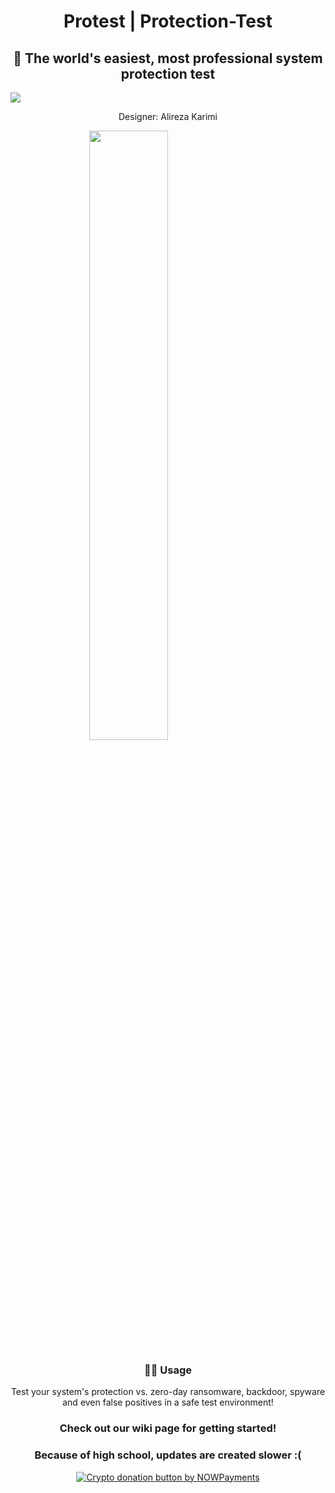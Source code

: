 <h1 align="center">Protest | Protection-Test</h1>
<h2 align="center">🔐 The world's easiest, most professional system protection test</h2>
<img align="center" src="https://ccortex.ir/storage/2022/08/cco-protest-2-1536x384.png">
<p align="center">Designer: Alireza Karimi</p>
<img src="https://user-images.githubusercontent.com/81220038/201389799-044b7528-b066-4220-9b09-8dcd8e039bbe.png" style="height:50%; width:50%;display: flex; justify-content: center;margin: auto">
<h3 align="center">👨‍💻 Usage</h3>
<p align="center">Test your system's protection vs. zero-day ransomware, backdoor, spyware and even false positives in a safe test environment!</p>
<h3 align="center">Check out our wiki page for getting started!</h3>
<h3 align="center">Because of high school, updates are created slower :(</h3>
<div align="center" style="text-align: center; display: block; margin: 0 auto;">
    <a href="https://nowpayments.io/donation?api_key=JF7ZKA8-2TXMFHC-QD5AFX7-27D25VM" target="_blank">
     <img src="https://nowpayments.io/images/embeds/donation-button-white.svg" alt="Crypto donation button by NOWPayments">
    </a>
</div>
